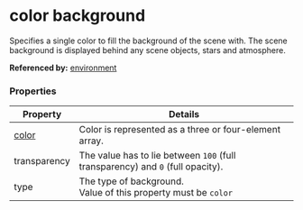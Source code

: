 # color background

Specifies a single color to fill the background of the scene with. The scene background is displayed behind any scene objects, stars and atmosphere.

**Referenced by:** [environment](environment.md)

### Properties

| Property | Details
| --- | ---
| [color](color.md) | Color is represented as a three or four-element array.
| transparency | The value has to lie between `100` (full transparency) and `0` (full opacity).
| type | The type of background.<br>Value of this property must be `color`



